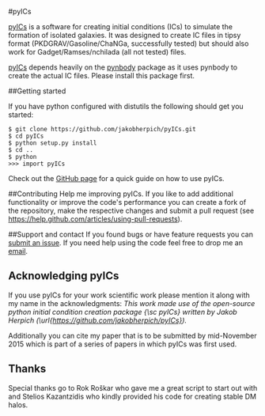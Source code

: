 #pyICs

[pyICs](https://github.com/jakobherpich/pyICs) is a software for creating initial conditions (ICs) to simulate the formation of isolated galaxies. It was designed to create IC files in tipsy format (PKDGRAV/Gasoline/ChaNGa, successfully tested) but should also work for Gadget/Ramses/nchilada (all not tested) files.

[pyICs](https://github.com/jakobherpich/pyICs) depends heavily on the [pynbody](https://github.com/pynbody/pynbody) package as it uses pynbody to create the actual IC files.
Please install this package first.

##Getting started

If you have python configured with distutils the following should get you started:
```
$ git clone https://github.com/jakobherpich/pyICs.git
$ cd pyICs
$ python setup.py install
$ cd ..
$ python
>>> import pyICs
```

Check out the [GitHub page](http://jakobherpich.github.io/pyICs) for a quick guide on how to use
pyICs.

##Contributing
Help me improving pyICs. If you like to add additional functionality or improve the
code's performance you can create a fork of the repository, make the respective changes
and submit a pull request (see https://help.github.com/articles/using-pull-requests).

##Support and contact
If you found bugs or have feature requests you can
[submit an issue](https://github.com/jakobherpich/pyICs/issues).
If you need help using the code feel free to drop me an [email](mailto:herpich@mpia.de).

## Acknowledging pyICs
If you use pyICs for your work scientific work please mention it along with my name in the acknowledgments:
*This work made use of the open-source python initial condition creation package {\sc pyICs} written by Jakob Herpich (\url{https://github.com/jakobherpich/pyICs}).*

Additionally you can cite my paper that is to be submitted by mid-November 2015 which is part of a series of papers in which pyICs was first used.

## Thanks
Special thanks go to Rok Roškar who gave me a great script to start out with and Stelios Kazantzidis who kindly provided his code for creating stable DM halos.
